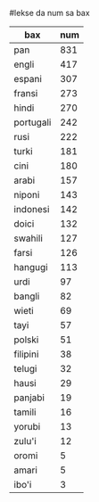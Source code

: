 #lekse da num sa bax

| bax | num |
|-----|-----|
| pan | 831 |
| engli | 417 |
| espani | 307 |
| fransi | 273 |
| hindi | 270 |
| portugali | 242 |
| rusi | 222 |
| turki | 181 |
| cini | 180 |
| arabi | 157 |
| niponi | 143 |
| indonesi | 142 |
| doici | 132 |
| swahili | 127 |
| farsi | 126 |
| hangugi | 113 |
| urdi | 97 |
| bangli | 82 |
| wieti | 69 |
| tayi | 57 |
| polski | 51 |
| filipini | 38 |
| telugi | 32 |
| hausi | 29 |
| panjabi | 19 |
| tamili | 16 |
| yorubi | 13 |
| zulu'i | 12 |
| oromi | 5 |
| amari | 5 |
| ibo'i | 3 |
